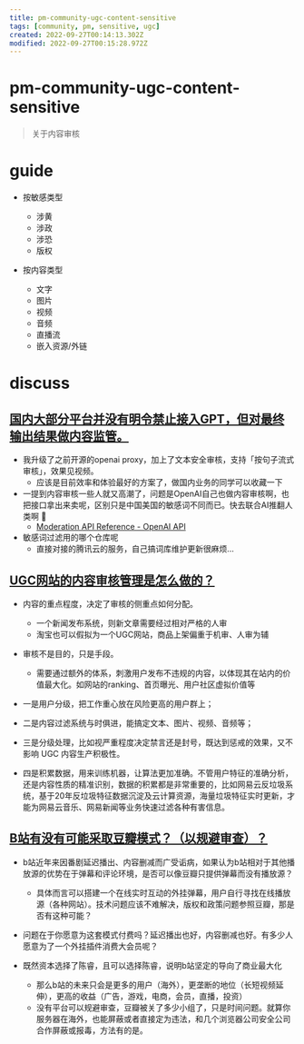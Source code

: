 ```yaml
---
title: pm-community-ugc-content-sensitive
tags: [community, pm, sensitive, ugc]
created: 2022-09-27T00:14:13.302Z
modified: 2022-09-27T00:15:28.972Z
---
```


# pm-community-ugc-content-sensitive

> 关于内容审核

# guide
- 按敏感类型
  - 涉黄
  - 涉政
  - 涉恐
  - 版权

- 按内容类型
  - 文字
  - 图片
  - 视频
  - 音频
  - 直播流
  - 嵌入资源/外链
# discuss

## 

## 

## [国内大部分平台并没有明令禁止接入GPT，但对最终输出结果做内容监管。](https://twitter.com/easychen/status/1640537601785597958)

- 我升级了之前开源的openai proxy，加上了文本安全审核，支持「按句子流式审核」，效果见视频。
  - 应该是目前效率和体验最好的方案了，做国内业务的同学可以收藏一下
- 一提到内容审核一些人就又高潮了，问题是OpenAI自己也做内容审核啊，也把接口拿出来卖呢，区别只是中国美国的敏感词不同而已。快去联合AI推翻人类啊 👋
  - [Moderation API Reference - OpenAI API](https://platform.openai.com/docs/api-reference/moderations/create)
- 敏感词过滤用的哪个仓库呢
  - 直接对接的腾讯云的服务，自己搞词库维护更新很麻烦…

## [UGC网站的内容审核管理是怎么做的？](https://www.zhihu.com/question/20661252)

- 内容的重点程度，决定了审核的侧重点如何分配。
  - 一个新闻发布系统，则新文章需要经过相对严格的人审
  - 淘宝也可以假拟为一个UGC网站，商品上架偏重于机审、人审为辅
- 审核不是目的，只是手段。
  - 需要通过额外的体系，刺激用户发布不违规的内容，以体现其在站内的价值最大化。如网站的ranking、首页曝光、用户社区虚拟价值等

- 一是用户分级，把工作重心放在风险更高的用户群上；
- 二是内容过滤系统与时俱进，能搞定文本、图片、视频、音频等；
- 三是分级处理，比如视严重程度决定禁言还是封号，既达到惩戒的效果，又不影响 UGC 内容生产积极性。
- 四是积累数据，用来训练机器，让算法更加准确。不管用户特征的准确分析，还是内容性质的精准识别，数据的积累都是非常重要的，比如网易云反垃圾系统，基于20年反垃圾特征数据沉淀及云计算资源，海量垃圾特征实时更新，才能为网易云音乐、网易新闻等业务快速过滤各种有害信息。

## [B站有没有可能采取豆瓣模式？（以规避审查）？](https://www.zhihu.com/question/550440738)

- b站近年来因番剧延迟播出、内容删减而广受诟病，如果认为b站相对于其他播放源的优势在于弹幕和评论环境，是否可以像豆瓣只提供弹幕而没有播放源？
  - 具体而言可以搭建一个在线实时互动的外挂弹幕，用户自行寻找在线播放源（各种网站）。技术问题应该不难解决，版权和政策问题参照豆瓣，那是否有这种可能？

- 问题在于你愿意为这套模式付费吗？延迟播出也好，内容删减也好。有多少人愿意为了一个外挂插件消费大会员呢？

- 既然资本选择了陈睿，且可以选择陈睿，说明b站坚定的导向了商业最大化
  - 那么b站的未来只会是更多的用户（海外），更垄断的地位（长短视频延伸），更高的收益（广告，游戏，电商，会员，直播，投资）
  - 没有平台可以规避审查，豆瓣被关了多少小组了，只是时间问题。就算你服务器在海外，也能屏蔽或者直接定为违法，和几个浏览器公司安全公司合作屏蔽或报毒，方法有的是。
